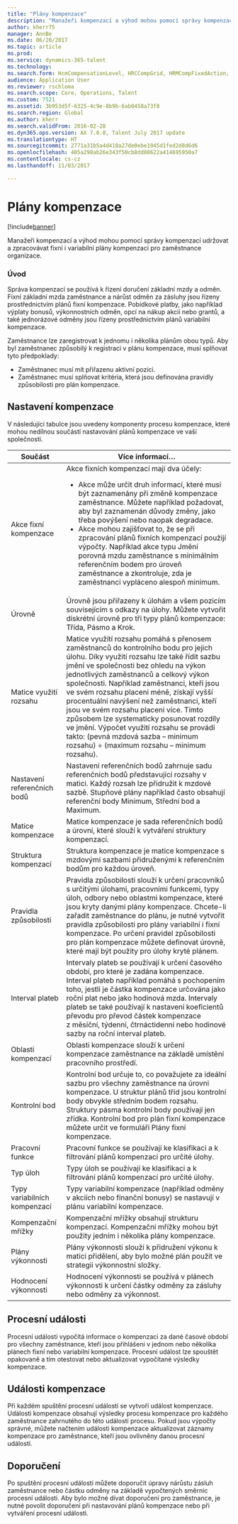 ```yaml
---
title: "Plány kompenzace"
description: "Manažeři kompenzací a výhod mohou pomocí správy kompenzací udržovat a zpracovávat fixní i variabilní plány kompenzací pro zaměstnance organizace."
author: kherr75
manager: AnnBe
ms.date: 06/20/2017
ms.topic: article
ms.prod: 
ms.service: dynamics-365-talent
ms.technology: 
ms.search.form: HcmCompensationLevel, HRCCompGrid, HRMCompFixedAction, HRMCompFixedBudget, HRMCompFixedPlanTable
audience: Application User
ms.reviewer: rschloma
ms.search.scope: Core, Operations, Talent
ms.custom: 7521
ms.assetid: 3b953d5f-6325-4c9e-8b9b-6ab0458a73f8
ms.search.region: Global
ms.author: kherr
ms.search.validFrom: 2016-02-28
ms.dyn365.ops.version: AX 7.0.0, Talent July 2017 update
ms.translationtype: HT
ms.sourcegitcommit: 2771a31b5a4d418a27de0ebe1945d1fed2d8d6d6
ms.openlocfilehash: 405a298ab26e343f50cb8dd80622a414695950a7
ms.contentlocale: cs-cz
ms.lasthandoff: 11/03/2017

---
```


# <a name="compensation-plans"></a>Plány kompenzace

[!include[banner](includes/banner.md)]


Manažeři kompenzací a výhod mohou pomocí správy kompenzací udržovat a zpracovávat fixní i variabilní plány kompenzací pro zaměstnance organizace.

### <a name="introduction"></a>Úvod

Správa kompenzací se používá k řízení doručení základní mzdy a odměn. Fixní základní mzda zaměstnance a nárůst odměn za zásluhy jsou řízeny prostřednictvím plánů fixní kompenzace. Pobídkové platby, jako například výplaty bonusů, výkonnostních odměn, opcí na nákup akcií nebo grantů, a také jednorázové odměny jsou řízeny prostřednictvím plánů variabilní kompenzace. 

Zaměstnance lze zaregistrovat k jednomu i několika plánům obou typů. Aby byl zaměstnanec způsobilý k registraci v plánu kompenzace, musí splňovat tyto předpoklady:
-   Zaměstnanec musí mít přiřazenu aktivní pozici.
-   Zaměstnanec musí splňovat kritéria, která jsou definována pravidly způsobilosti pro plán kompenzace.

## <a name="compensation-setup"></a> Nastavení kompenzace
V následující tabulce jsou uvedeny komponenty procesu kompenzace, které mohou nedílnou součástí nastavování plánů kompenzace ve vaší společnosti.

<table>
<thead>
<tr class="header">
<th>Součást</th>
<th>Více informací…</th>
</tr>
</thead>
<tbody>
<tr class="odd">
<td>Akce fixní kompenzace</td>
<td>Akce fixních kompenzací mají dva účely:
<ul>
<li>Akce může určit druh informací, které musí být zaznamenány při změně kompenzace zaměstnance. Můžete například požadovat, aby byl zaznamenán důvody změny, jako třeba povýšení nebo naopak degradace.</li>
<li>Akce mohou zajišťovat to, že se při zpracování plánů fixních kompenzací použijí výpočty.  Například akce typu Jmění porovná mzdu zaměstnance s minimálním referenčním bodem pro úroveň zaměstnance a zkontroluje, zda je zaměstnanci vypláceno alespoň minimum.</li>
</ul></td>
</tr>
<tr class="even">
<td>Úrovně</td>
<td>Úrovně jsou přiřazeny k úlohám a všem pozicím souvisejícím s odkazy na úlohy. Můžete vytvořit diskrétní úrovně pro tři typy plánů kompenzace: Třída, Pásmo a Krok.</td>
</tr>
<tr class="odd">
<td>Matice využití rozsahu</td>
<td>Matice využití rozsahu pomáhá s přenosem zaměstnanců do kontrolního bodu pro jejich úlohu. Díky využití rozsahu lze také řídit sazbu jmění ve společnosti bez ohledu na výkon jednotlivých zaměstnanců a celkový výkon společnosti. Například zaměstnanci, kteří jsou ve svém rozsahu placeni méně, získají vyšší procentuální navýšení než zaměstnanci, kteří jsou ve svém rozsahu placeni více. Tímto způsobem lze systematicky posunovat rozdíly ve jmění. Výpočet využití rozsahu se provádí takto: (pevná mzdová sazba – minimum rozsahu) ÷ (maximum rozsahu – minimum rozsahu).</td>
</tr>
<tr class="even">
<td>Nastavení referenčních bodů</td>
<td>Nastavení referenčních bodů zahrnuje sadu referenčních bodů představující rozsahy v matici. Každý rozsah lze přidružit k mzdové sazbě. Stupňové plány například často obsahují referenční body Minimum, Střední bod a Maximum.</td>
</tr>
<tr class="odd">
<td>Matice kompenzace</td>
<td>Matice kompenzace je sada referenčních bodů a úrovní, které slouží k vytváření struktury kompenzací.</td>
</tr>
<tr class="even">
<td>Struktura kompenzací</td>
<td>Struktura kompenzace je matice kompenzace s mzdovými sazbami přidruženými k referenčním bodům pro každou úroveň.</td>
</tr>
<tr class="odd">
<td>Pravidla způsobilosti</td>
<td>Pravidla způsobilosti slouží k určení pracovníků s určitými úlohami, pracovními funkcemi, typy úloh, odbory nebo oblastmi kompenzace, které jsou kryty danými plány kompenzace. Chcete-li zařadit zaměstnance do plánu, je nutné vytvořit pravidla způsobilosti pro plány variabilní i fixní kompenzace. Po určení pravidel způsobilosti pro plán kompenzace můžete definovat úrovně, které mají být použity pro úlohy kryté plánem.</td>
</tr>
<tr class="even">
<td>Interval plateb</td>
<td>Intervaly plateb se používají k určení časového období, pro které je zadána kompenzace.  Interval plateb například pomáhá s pochopením toho, jestli je částka kompenzace určována jako roční plat nebo jako hodinová mzda. Intervaly plateb se také používají k nastavení koeficientů převodu pro převod částek kompenzace z měsíční, týdenní, čtrnáctidenní nebo hodinové sazby na roční interval plateb.</td>
</tr>
<tr class="odd">
<td>Oblasti kompenzací</td>
<td>Oblasti kompenzace slouží k určení kompenzace zaměstnance na základě umístění pracovního prostředí.</td>
</tr>
<tr class="even">
<td>Kontrolní bod</td>
<td>Kontrolní bod určuje to, co považujete za ideální sazbu pro všechny zaměstnance na úrovni kompenzace. U struktur plánů tříd jsou kontrolní body obvykle středním bodem rozsahu. Struktury pásma kontrolní body používají jen zřídka. Kontrolní bod pro plán fixní kompenzace můžete určit ve formuláři Plány fixní kompenzace.</td>
</tr>
<tr class="odd">
<td>Pracovní funkce</td>
<td>Pracovní funkce se používají ke klasifikaci a k filtrování plánů kompenzací pro určité úlohy.</td>
</tr>
<tr class="even">
<td>Typ úloh</td>
<td>Typy úloh se používají ke klasifikaci a k filtrování plánů kompenzací pro určité úlohy.</td>
</tr>
<tr class="odd">
<td>Typy variabilních kompenzací</td>
<td>Typy variabilní kompenzace (například odměny v akciích nebo finanční bonusy) se nastavují v plánu variabilní kompenzace.</td>
</tr>
<tr class="even">
<td>Kompenzační mřížky</td>
<td>Kompenzační mřížky obsahují strukturu kompenzací.  Kompenzační mřížky mohou být použity jedním i několika plány kompenzace.</td>
</tr>
<tr class="odd">
<td>Plány výkonnosti</td>
<td>Plány výkonnosti slouží k přidružení výkonu k matici přidělení, aby bylo možné plán použít ve strategii výkonnostní složky.</td>
</tr>
<tr class="even">
<td>Hodnocení výkonnosti</td>
<td>Hodnocení výkonnosti se používá v plánech výkonnosti k určení částky odměny za zásluhy nebo odměny za výkonnost.</td>
</tr>
</tbody>
</table>

## <a name="process-events"></a>Procesní události
Procesní události vypočítá informace o kompenzaci za dané časové období pro všechny zaměstnance, kteří jsou přihlášeni v jednom nebo několika plánech fixní nebo variabilní kompenzace. Procesní událost lze spouštět opakovaně a tím otestovat nebo aktualizovat vypočítané výsledky kompenzace.

<a name="compensation-events"></a>Události kompenzace
-------------------

Při každém spuštění procesní události se vytvoří událost kompenzace.  Události kompenzace obsahují výsledky procesu kompenzace pro každého zaměstnance zahrnutého do této události procesu.  Pokud jsou výpočty správné, můžete načtením události kompenzace aktualizovat záznamy kompenzace pro zaměstnance, kteří jsou ovlivněny danou procesní událostí.

## <a name="recommendations"></a> Doporučení
Po spuštění procesní události můžete doporučit úpravy nárůstu zásluh zaměstnance nebo částku odměny na základě vypočtených směrnic procesní události. Aby bylo možné dívat doporučení pro zaměstnance, je nutné povolit doporučení při nastavování plánů kompenzace nebo při vytváření procesní události.




